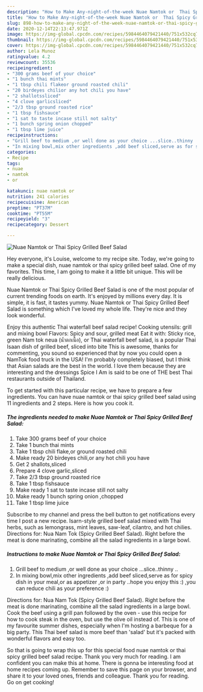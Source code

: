 ```yaml
---
description: "How to Make Any-night-of-the-week Nuae Namtok or  Thai Spicy Grilled Beef Salad"
title: "How to Make Any-night-of-the-week Nuae Namtok or  Thai Spicy Grilled Beef Salad"
slug: 898-how-to-make-any-night-of-the-week-nuae-namtok-or-thai-spicy-grilled-beef-salad
date: 2020-12-14T22:13:47.971Z
image: https://img-global.cpcdn.com/recipes/5984464079421440/751x532cq70/nuae-namtok-or-thai-spicy-grilled-beef-salad-recipe-main-photo.jpg
thumbnail: https://img-global.cpcdn.com/recipes/5984464079421440/751x532cq70/nuae-namtok-or-thai-spicy-grilled-beef-salad-recipe-main-photo.jpg
cover: https://img-global.cpcdn.com/recipes/5984464079421440/751x532cq70/nuae-namtok-or-thai-spicy-grilled-beef-salad-recipe-main-photo.jpg
author: Lela Munoz
ratingvalue: 4.2
reviewcount: 35536
recipeingredient:
- "300 grams beef of your choice"
- "1 bunch thai mints"
- "1 tbsp chili flakeor ground roasted chili"
- "20 birdeyes chilior any hot chili you have"
- "2 shallotssliced"
- "4 clove garlicsliced"
- "2/3 tbsp ground roasted rice"
- "1 tbsp fishsauce"
- "1 sat to taste incase still not salty"
- "1 bunch spring onion chopped"
- "1 tbsp lime juice"
recipeinstructions:
- "Grill beef to medium ,or well done as your choice ...slice..thinny .."
- "In mixing bowl,mix other ingredients ,add beef sliced,serve as for spicy dish in your meal,or as appetizer ,or in party ..hope you enjoy this :) ,you can reduce chili as your preference :)"
categories:
- Recipe
tags:
- nuae
- namtok
- or

katakunci: nuae namtok or 
nutrition: 241 calories
recipecuisine: American
preptime: "PT37M"
cooktime: "PT55M"
recipeyield: "3"
recipecategory: Dessert

---
```



![Nuae Namtok or  Thai Spicy Grilled Beef Salad](https://img-global.cpcdn.com/recipes/5984464079421440/751x532cq70/nuae-namtok-or-thai-spicy-grilled-beef-salad-recipe-main-photo.jpg)

Hey everyone, it's Louise, welcome to my recipe site. Today, we're going to make a special dish, nuae namtok or  thai spicy grilled beef salad. One of my favorites. This time, I am going to make it a little bit unique. This will be really delicious.

Nuae Namtok or  Thai Spicy Grilled Beef Salad is one of the most popular of current trending foods on earth. It's enjoyed by millions every day. It is simple, it is fast, it tastes yummy. Nuae Namtok or  Thai Spicy Grilled Beef Salad is something which I've loved my whole life. They're nice and they look wonderful.

Enjoy this authentic Thai waterfall beef salad recipe! Cooking utensils: grill and mixing bowl Flavors: Spicy and sour, grilled meat Eat it with: Sticky rice, green Nam tok neua (น้ำตกเนื้อ), or Thai waterfall beef salad, is a popular Thai Isaan dish of grilled beef, sliced into bite This is awesome, thanks for commenting, you sound so experienced that by now you could open a NamTok food truck in the USA! I&#39;m probably completely biased, but I think that Asian salads are the best in the world. I love them because they are interesting and the dressings Spice I Am is said to be one of THE best Thai restaurants outside of Thailand.


To get started with this particular recipe, we have to prepare a few ingredients. You can have nuae namtok or  thai spicy grilled beef salad using 11 ingredients and 2 steps. Here is how you cook it.

<!--inarticleads1-->

##### The ingredients needed to make Nuae Namtok or  Thai Spicy Grilled Beef Salad:

1. Take 300 grams beef of your choice
1. Take 1 bunch thai mints
1. Take 1 tbsp chili flake,or ground roasted chili
1. Make ready 20 birdeyes chili,or any hot chili you have
1. Get 2 shallots,sliced
1. Prepare 4 clove garlic,sliced
1. Take 2/3 tbsp ground roasted rice
1. Take 1 tbsp fishsauce
1. Make ready 1 sat to taste incase still not salty
1. Make ready 1 bunch spring onion ,chopped
1. Take 1 tbsp lime juice


Subscribe to my channel and press the bell button to get notifications every time I post a new recipe. Isarn-style grilled beef salad mixed with Thai herbs, such as lemongrass, mint leaves, saw-leaf, cilantro, and hot chilies. Directions for: Nua Nam Tok (Spicy Grilled Beef Salad). Right before the meat is done marinating, combine all the salad ingredients in a large bowl. 

<!--inarticleads2-->

##### Instructions to make Nuae Namtok or  Thai Spicy Grilled Beef Salad:

1. Grill beef to medium ,or well done as your choice ...slice..thinny ..
1. In mixing bowl,mix other ingredients ,add beef sliced,serve as for spicy dish in your meal,or as appetizer ,or in party ..hope you enjoy this :) ,you can reduce chili as your preference :)


Directions for: Nua Nam Tok (Spicy Grilled Beef Salad). Right before the meat is done marinating, combine all the salad ingredients in a large bowl. Cook the beef using a grill pan followed by the oven - use this recipe for how to cook steak in the oven, but use the olive oil instead of. This is one of my favourite summer dishes, especially when I&#39;m hosting a barbeque for a big party. This Thai beef salad is more beef than &#39;salad&#39; but it&#39;s packed with wonderful flavors and easy too. 

So that is going to wrap this up for this special food nuae namtok or  thai spicy grilled beef salad recipe. Thank you very much for reading. I am confident you can make this at home. There is gonna be interesting food at home recipes coming up. Remember to save this page on your browser, and share it to your loved ones, friends and colleague. Thank you for reading. Go on get cooking!
